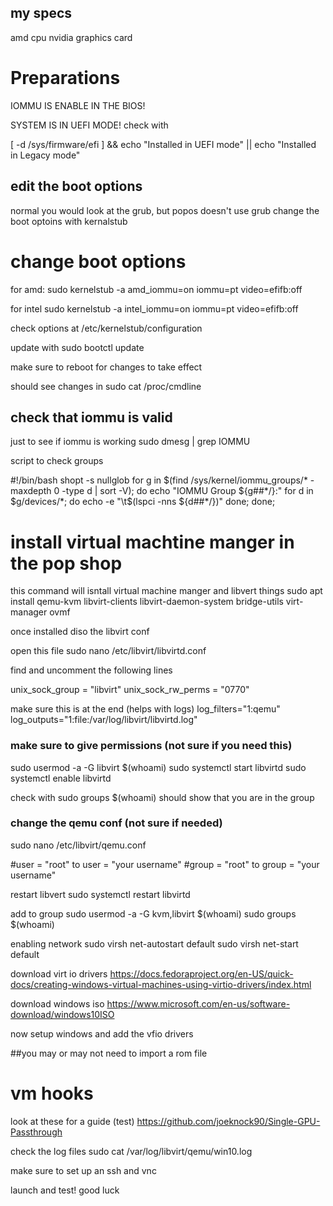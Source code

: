 ## my specs

amd cpu
nvidia graphics card

# Preparations

IOMMU IS ENABLE IN THE BIOS!

SYSTEM IS IN UEFI MODE!
check with

[ -d /sys/firmware/efi ] && echo "Installed in UEFI mode" || echo "Installed in Legacy mode"

## edit the boot options

normal you would look at the grub, but popos doesn't use grub
change the boot optoins with kernalstub

# change boot options

for amd:
sudo kernelstub -a amd_iommu=on iommu=pt video=efifb:off

for intel
sudo kernelstub -a intel_iommu=on iommu=pt video=efifb:off

check options at
/etc/kernelstub/configuration

update with
sudo bootctl update

make sure to reboot for changes to take effect

should see changes in
sudo cat /proc/cmdline

## check that iommu is valid

just to see if iommu is working
sudo dmesg | grep IOMMU

script to check groups

#!/bin/bash
shopt -s nullglob
for g in $(find /sys/kernel/iommu_groups/* -maxdepth 0 -type d | sort -V); do
    echo "IOMMU Group ${g##*/}:"
    for d in $g/devices/*; do
        echo -e "\t$(lspci -nns ${d##\*/})"
done;
done;

# install virtual machtine manger in the pop shop

this command will isntall virtual machine manger and libvert things
sudo apt install qemu-kvm libvirt-clients libvirt-daemon-system bridge-utils virt-manager ovmf

once installed diso the libvirt conf

open this file
sudo nano /etc/libvirt/libvirtd.conf

find and uncomment the following lines

unix_sock_group = "libvirt"
unix_sock_rw_perms = "0770"

make sure this is at the end (helps with logs)
log_filters="1:qemu"
log_outputs="1:file:/var/log/libvirt/libvirtd.log"

### make sure to give permissions (not sure if you need this)

sudo usermod -a -G libvirt $(whoami)
sudo systemctl start libvirtd
sudo systemctl enable libvirtd

check with
sudo groups $(whoami)
should show that you are in the group

### change the qemu conf (not sure if needed)

sudo nano /etc/libvirt/qemu.conf

#user = "root" to user = "your username"
#group = "root" to group = "your username"

restart libvert
sudo systemctl restart libvirtd

add to group
sudo usermod -a -G kvm,libvirt $(whoami)
sudo groups $(whoami)

enabling network
sudo virsh net-autostart default
sudo virsh net-start default

download virt io drivers
https://docs.fedoraproject.org/en-US/quick-docs/creating-windows-virtual-machines-using-virtio-drivers/index.html

download windows iso
https://www.microsoft.com/en-us/software-download/windows10ISO

now setup windows and add the vfio drivers

##you may or may not need to import a rom file

# vm hooks

look at these for a guide (test)
https://github.com/joeknock90/Single-GPU-Passthrough

check the log files
sudo cat /var/log/libvirt/qemu/win10.log

make sure to set up an ssh and vnc

launch and test!
good luck
